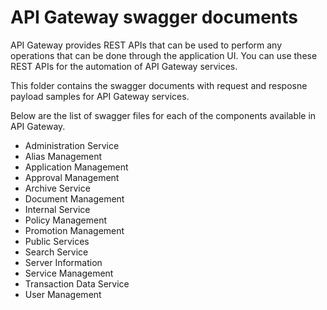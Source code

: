 # API Gateway swagger documents

API Gateway provides REST APIs that can be used to perform any operations that can be done through the application UI. You can use these REST APIs for the automation of API Gateway services. 

This folder contains the swagger documents with request and resposne payload samples for API Gateway services.

Below are the list of swagger files for each of the components available in API Gateway.

* Administration Service
* Alias Management
* Application Management
* Approval Management
* Archive Service
* Document Management
* Internal Service
* Policy Management
* Promotion Management
* Public Services
* Search Service
* Server Information
* Service Management
* Transaction Data Service
* User Management
